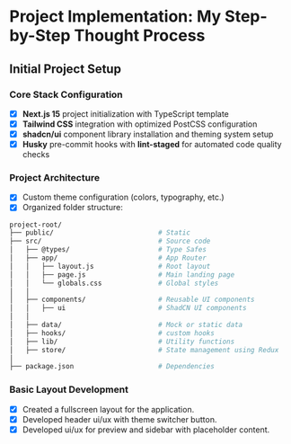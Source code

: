 # Project Implementation: My Step-by-Step Thought Process

## Initial Project Setup

### Core Stack Configuration
- [x] **Next.js 15** project initialization with TypeScript template
- [x] **Tailwind CSS** integration with optimized PostCSS configuration
- [x] **shadcn/ui** component library installation and theming system setup
- [x] **Husky** pre-commit hooks with **lint-staged** for automated code quality checks

### Project Architecture
- [x] Custom theme configuration (colors, typography, etc.)
- [x] Organized folder structure:
```bash
project-root/
├── public/                          # Static
├── src/                             # Source code
│   ├── @types/                      # Type Safes
│   ├── app/                         # App Router
│   │   ├── layout.js                # Root layout
│   │   ├── page.js                  # Main landing page
│   │   └── globals.css              # Global styles
│   │
│   ├── components/                  # Reusable UI components
│   │   ├── ui                       # ShadCN UI components
│   │
│   ├── data/                        # Mock or static data
│   ├── hooks/                       # custom hooks
│   ├── lib/                         # Utility functions
│   ├── store/                       # State management using Redux
│
├── package.json                     # Dependencies
```

### Basic Layout Development
- [x] Created a fullscreen layout for the application.
- [x] Developed header ui/ux with theme switcher button.
- [x] Developed ui/ux for preview and sidebar with placeholder content.